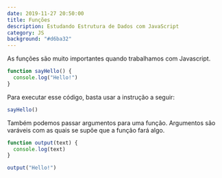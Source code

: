 ```yaml
---
date: 2019-11-27 20:50:00
title: Funções
description: Estudando Estrutura de Dados com JavaScript
category: JS
background: "#d6ba32"
---
```


As funções são muito importantes quando trabalhamos com Javascript.

```js
function sayHello() {
  console.log("Hello!")
}
```

Para executar esse código, basta usar a instrução a seguir:

```js
sayHello()
```

Também podemos passar argumentos para uma função. Argumentos são varáveis com as quais se supõe que a função fará algo.

```js
function output(text) {
  console.log(text)
}

output("Hello!")
```
